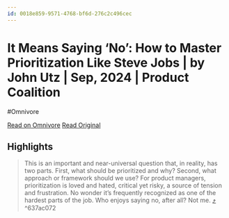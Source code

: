 ```yaml
---
id: 0018e859-9571-4768-bf6d-276c2c496cec
---
```


# It Means Saying ‘No’: How to Master Prioritization Like Steve Jobs | by John Utz | Sep, 2024 | Product Coalition
#Omnivore

[Read on Omnivore](https://omnivore.app/me/it-means-saying-no-how-to-master-prioritization-like-steve-jobs--191d67f6bc8)
[Read Original](https://productcoalition.com/the-art-of-saying-no-how-product-managers-can-master-prioritization-like-steve-jobs-90eb76c5304c)

## Highlights

> This is an important and near-universal question that, in reality, has two parts. First, what should be prioritized and why? Second, what approach or framework should we use?
> For product managers, prioritization is loved and hated, critical yet risky, a source of tension and frustration. No wonder it’s frequently recognized as one of the hardest parts of the job. Who enjoys saying no, after all? Not me. [⤴️](https://omnivore.app/me/it-means-saying-no-how-to-master-prioritization-like-steve-jobs--191d67f6bc8#637ac072-7f1f-4b15-aa93-08f11cf306d3)  ^637ac072

